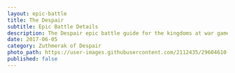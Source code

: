 ```yaml
---
layout: epic-battle
title: The Despair
subtitle: Epic Battle Details
description: The Despair epic battle guide for the kingdoms at war game
date: 2017-06-05
category: Zuthmerak of Despair
photo_path: https://user-images.githubusercontent.com/2112435/29604610-471b689c-87a5-11e7-8ad0-3d772db8852d.png
published: false
---
```


